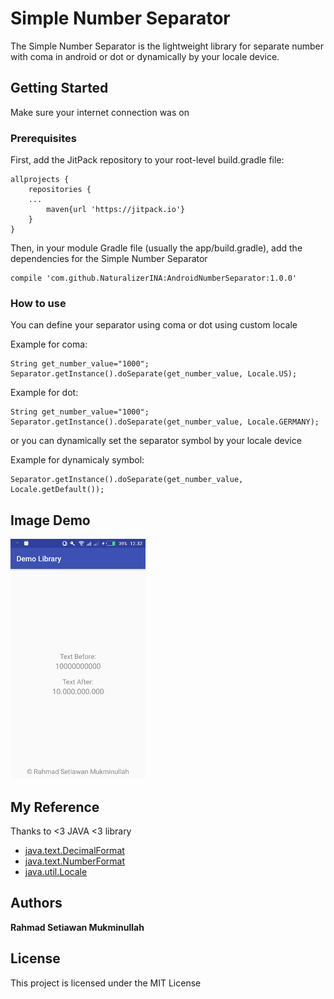 # Simple Number Separator
The Simple Number Separator is the lightweight library for separate number with coma in android or dot or dynamically by your locale device.

## Getting Started
Make sure your internet connection was on

### Prerequisites
First, add the JitPack repository to your root-level build.gradle file:

```
allprojects {
	repositories {
	...
		maven{url 'https://jitpack.io'}
	}
}
```

Then, in your module Gradle file (usually the app/build.gradle), add the dependencies for the Simple Number Separator

```
compile 'com.github.NaturalizerINA:AndroidNumberSeparator:1.0.0'
```

### How to use
You can define your separator using coma or dot using custom locale

Example for coma:
```
String get_number_value="1000";
Separator.getInstance().doSeparate(get_number_value, Locale.US);
```

Example for dot:
```
String get_number_value="1000";
Separator.getInstance().doSeparate(get_number_value, Locale.GERMANY);
```

or you can dynamically set the separator symbol by your locale device

Example for dynamicaly symbol:
```
Separator.getInstance().doSeparate(get_number_value, Locale.getDefault());
```

## Image Demo
![Alt text](https://github.com/NaturalizerINA/AndroidNumberSeparator/blob/master/demo_image_sc.jpg "Demo Image")

## My Reference
Thanks to <3 JAVA <3 library 
* [java.text.DecimalFormat](http://devdocs.io/openjdk~8/java/text/decimalformat)
* [java.text.NumberFormat](http://devdocs.io/openjdk~8/java/text/numberformat)
* [java.util.Locale](http://devdocs.io/openjdk~8/java/util/locale)


## Authors
**Rahmad Setiawan Mukminullah**


## License
This project is licensed under the MIT License